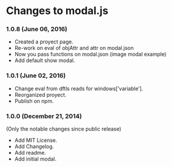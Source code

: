 # Changes to modal.js

### 1.0.8 (June 06, 2016)

* Created a proyect page.
* Re-work on eval of objAttr and attr on modal.json
* Now you pass functions on modal.json (image modal example)
* Add default show modal.


### 1.0.1 (June 02, 2016)

* Change eval from dftls reads for windows['variable'].
* Reorganized proyect.
* Publish on npm.


### 1.0.0 (December 21, 2014)

(Only the notable changes since public release)

* Add MIT License.
* Add Changelog.
* Add readme.
* Add initial modal.

